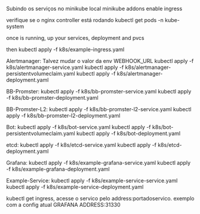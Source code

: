 Subindo os serviços no minikube local
minikube addons enable ingress


verifique se o nginx controller está rodando
kubectl get pods -n kube-system

once is running, up your services, deployment and pvcs

then
kubectl apply -f k8s/example-ingress.yaml

Alertmanager:
Talvez mudar o valor da env WEBHOOK_URL
kubectl apply -f k8s/alertmanager-service.yaml
kubectl apply -f k8s/alertmanager-persistentvolumeclaim.yaml
kubectl apply -f k8s/alertmanager-deployment.yaml

BB-Promster:
kubectl apply -f k8s/bb-promster-service.yaml
kubectl apply -f k8s/bb-promster-deployment.yaml

BB-Promster-L2:
kubectl apply -f k8s/bb-promster-l2-service.yaml
kubectl apply -f k8s/bb-promster-l2-deployment.yaml

Bot: 
kubectl apply -f k8s/bot-service.yaml
kubectl apply -f k8s/bot-persistentvolumeclaim.yaml
kubectl apply -f k8s/bot-deployment.yaml

etcd:
kubectl apply -f k8s/etcd-service.yaml
kubectl apply -f k8s/etcd-deployment.yaml

Grafana: 
kubectl apply -f k8s/example-grafana-service.yaml
kubectl apply -f k8s/example-grafana-deployment.yaml

Example-Service:
kubectl apply -f k8s/example-service-service.yaml
kubectl apply -f k8s/example-service-deployment.yaml

kubectl get ingress, acesse o servico pelo address:portadoservico. exemplo com a config atual
GRAFANA ADDRESS:31330